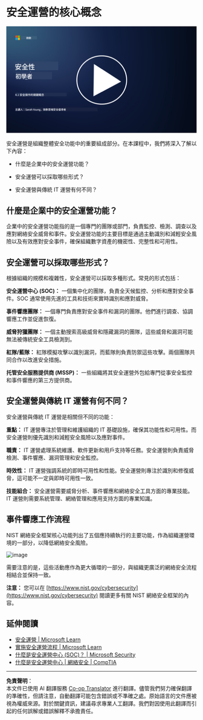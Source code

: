 <!--
CO_OP_TRANSLATOR_METADATA:
{
  "original_hash": "6a55b31df9eebf550d040cef0ef7dff3",
  "translation_date": "2025-09-03T17:53:32+00:00",
  "source_file": "4.1 SecOps key concepts.md",
  "language_code": "tw"
}
-->
# 安全運營的核心概念

[![觀看影片](../../translated_images/4-1_placeholder.0123f726051a7b9662e6dfa95b10962cbe64c002cde9640da84711fd8d3df642.tw.png)](https://learn-video.azurefd.net/vod/player?id=6a1cf511-89e0-493a-8ef9-91c458200266)

安全運營是組織整體安全功能中的重要組成部分。在本課程中，我們將深入了解以下內容：

- 什麼是企業中的安全運營功能？

- 安全運營可以採取哪些形式？

- 安全運營與傳統 IT 運營有何不同？

## 什麼是企業中的安全運營功能？

企業中的安全運營功能指的是一個專門的團隊或部門，負責監控、檢測、調查以及應對網絡安全威脅和事件。安全運營功能的主要目標是通過主動識別和減輕安全風險以及有效應對安全事件，確保組織數字資產的機密性、完整性和可用性。

## 安全運營可以採取哪些形式？

根據組織的規模和複雜性，安全運營可以採取多種形式。常見的形式包括：

**安全運營中心 (SOC)：** 一個集中化的團隊，負責全天候監控、分析和應對安全事件。SOC 通常使用先進的工具和技術來實時識別和應對威脅。

**事件響應團隊：** 一個專門負責應對安全事件和漏洞的團隊。他們進行調查、協調響應工作並促進恢復。

**威脅狩獵團隊：** 一個主動搜索高級威脅和隱藏漏洞的團隊，這些威脅和漏洞可能無法被傳統安全工具檢測到。

**紅隊/藍隊：** 紅隊模擬攻擊以識別漏洞，而藍隊則負責防禦這些攻擊。兩個團隊共同合作以改進安全措施。

**托管安全服務提供商 (MSSP)：** 一些組織將其安全運營外包給專門從事安全監控和事件響應的第三方提供商。

## 安全運營與傳統 IT 運營有何不同？

安全運營與傳統 IT 運營是相關但不同的功能：

**重點：** IT 運營專注於管理和維護組織的 IT 基礎設施，確保其功能性和可用性。而安全運營則優先識別和減輕安全風險以及應對事件。

**職責：** IT 運營處理系統維護、軟件更新和用戶支持等任務。安全運營則負責威脅檢測、事件響應、漏洞管理和安全監控。

**時效性：** IT 運營強調系統的即時可用性和性能。安全運營則專注於識別和修復威脅，這可能不一定與即時可用性一致。

**技能組合：** 安全運營需要威脅分析、事件響應和網絡安全工具方面的專業技能。IT 運營則需要系統管理、網絡管理和應用支持方面的專業知識。

## 事件響應工作流程

NIST 網絡安全框架核心功能列出了五個應持續執行的主要功能，作為組織運營環境的一部分，以降低網絡安全風險。

![image](https://github.com/microsoft/Security-101/assets/139931591/f6d19dce-f96e-47bd-9e0a-8019675a602d)

需要注意的是，這些活動應作為更大循環的一部分，與組織更廣泛的網絡安全流程相結合並保持一致。

**注意：** 您可以在 [https://www.nist.gov/cybersecurity](https://www.nist.gov/cybersecurity) 閱讀更多有關 NIST 網絡安全框架的內容。

## 延伸閱讀

- [安全運營 | Microsoft Learn](https://learn.microsoft.com/security/operations/overview?WT.mc_id=academic-96948-sayoung)
- [實施安全運營流程 | Microsoft Learn](https://learn.microsoft.com/security/operations/?WT.mc_id=academic-96948-sayoung)
- [什麼是安全運營中心 (SOC)？ | Microsoft Security](https://www.microsoft.com/security/business/security-101/what-is-a-security-operations-center-soc?WT.mc_id=academic-96948-sayoung)
- [什麼是安全運營中心 | 網絡安全 | CompTIA](https://www.comptia.org/content/articles/what-is-a-security-operations-center)

---

**免責聲明**：  
本文件已使用 AI 翻譯服務 [Co-op Translator](https://github.com/Azure/co-op-translator) 進行翻譯。儘管我們努力確保翻譯的準確性，但請注意，自動翻譯可能包含錯誤或不準確之處。原始語言的文件應被視為權威來源。對於關鍵資訊，建議尋求專業人工翻譯。我們對因使用此翻譯而引起的任何誤解或錯誤解釋不承擔責任。